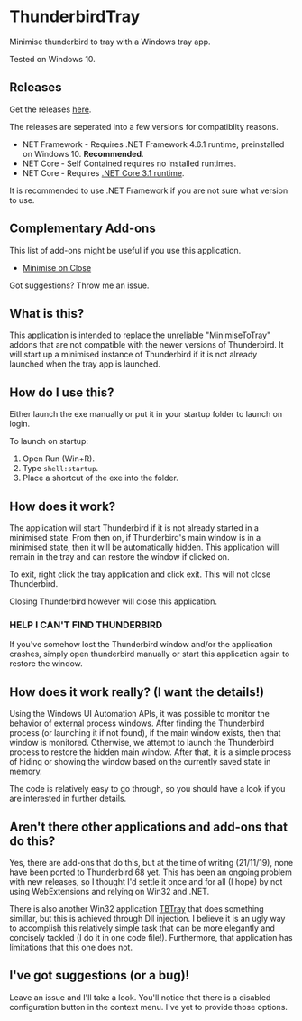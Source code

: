 # ThunderbirdTray

Minimise thunderbird to tray with a Windows tray app.

Tested on Windows 10.

## Releases

Get the releases [here](https://github.com/TheGuardianWolf/ThunderbirdTray/releases).

The releases are seperated into a few versions for compatiblity reasons.

* NET Framework - Requires .NET Framework 4.6.1 runtime, preinstalled on Windows 10. **Recommended**.
* NET Core - Self Contained requires no installed runtimes.
* NET Core - Requires [.NET Core 3.1 runtime](https://dotnet.microsoft.com/download/dotnet-core/current/runtime).

It is recommended to use .NET Framework if you are not sure what version to use.

## Complementary Add-ons

This list of add-ons might be useful if you use this application.

* [Minimise on Close](https://addons.thunderbird.net/en-us/thunderbird/addon/minimize-on-close/)

Got suggestions? Throw me an issue.

## What is this?

This application is intended to replace the unreliable "MinimiseToTray" addons that are not 
compatible with the newer versions of Thunderbird. It will start up a minimised instance of Thunderbird 
if it is not already launched when the tray app is launched.

## How do I use this?

Either launch the exe manually or put it in your startup folder to launch on login.

To launch on startup:

1. Open Run (Win+R).
2. Type ```shell:startup```.
3. Place a shortcut of the exe into the folder.

## How does it work?

The application will start Thunderbird if it is not already started in a minimised state. From then on, 
if Thunderbird's main window is in a minimised state, then it will be automatically hidden. This application 
will remain in the tray and can restore the window if clicked on. 

To exit, right click the tray application and click exit. This will not close Thunderbird.

Closing Thunderbird however will close this application.

### HELP I CAN'T FIND THUNDERBIRD

If you've somehow lost the Thunderbird window and/or the application crashes, simply open thunderbird manually 
or start this application again to restore the window.

## How does it work really? (I want the details!)

Using the Windows UI Automation APIs, it was possible to monitor the behavior of external process 
windows. After finding the Thunderbird process (or launching it if not found), if the main window
exists, then that window is monitored. Otherwise, we attempt to launch the Thunderbird process to 
restore the hidden main window. After that, it is a simple process of hiding or showing the window 
based on the currently saved state in memory.

The code is relatively easy to go through, so you should have a look if you are interested in 
further details.

## Aren't there other applications and add-ons that do this?

Yes, there are add-ons that do this, but at the time of writing (21/11/19), none have been
ported to Thunderbird 68 yet. This has been an ongoing problem with new releases, so I thought 
I'd settle it once and for all (I hope) by not using WebExtensions and relying on Win32 and .NET.

There is also another Win32 application [TBTray](https://github.com/sagamusix/TBTray) that does 
something simillar, but this is achieved through Dll injection. I believe it is an ugly way to 
accomplish this relatively simple task that can be more elegantly and concisely tackled (I do 
it in one code file!). Furthermore, that application has limitations that this one does not.

## I've got suggestions (or a bug)!

Leave an issue and I'll take a look. You'll notice that there is a disabled configuration 
button in the context menu. I've yet to provide those options.
